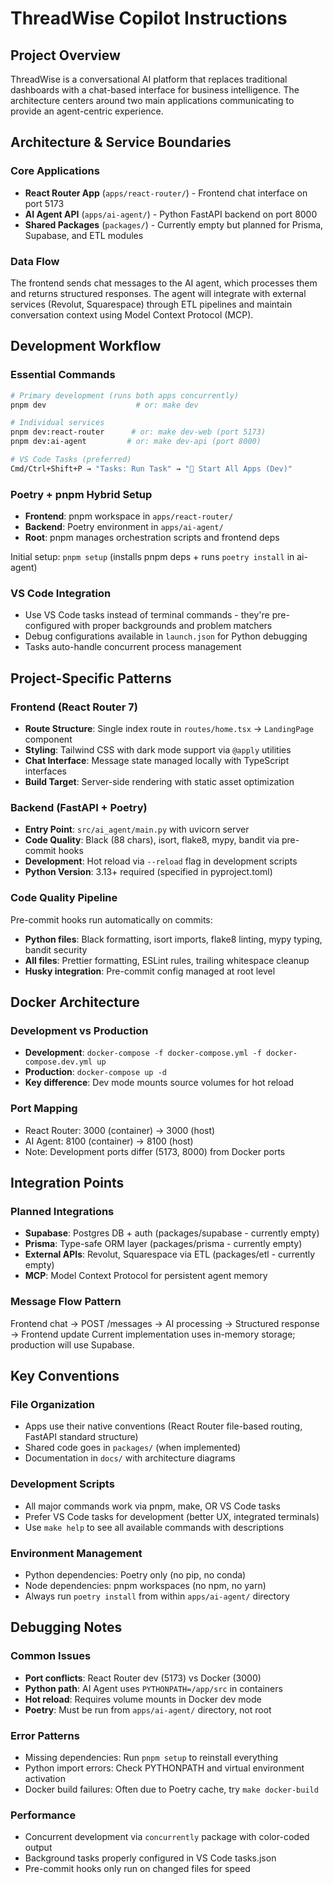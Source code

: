 # ThreadWise Copilot Instructions

## Project Overview

ThreadWise is a conversational AI platform that replaces traditional dashboards with a chat-based interface for business intelligence. The architecture centers around two main applications communicating to provide an agent-centric experience.

## Architecture & Service Boundaries

### Core Applications

- **React Router App** (`apps/react-router/`) - Frontend chat interface on port 5173
- **AI Agent API** (`apps/ai-agent/`) - Python FastAPI backend on port 8000
- **Shared Packages** (`packages/`) - Currently empty but planned for Prisma, Supabase, and ETL modules

### Data Flow

The frontend sends chat messages to the AI agent, which processes them and returns structured responses. The agent will integrate with external services (Revolut, Squarespace) through ETL pipelines and maintain conversation context using Model Context Protocol (MCP).

## Development Workflow

### Essential Commands

```bash
# Primary development (runs both apps concurrently)
pnpm dev                    # or: make dev

# Individual services
pnpm dev:react-router      # or: make dev-web (port 5173)
pnpm dev:ai-agent         # or: make dev-api (port 8000)

# VS Code Tasks (preferred)
Cmd/Ctrl+Shift+P → "Tasks: Run Task" → "🚀 Start All Apps (Dev)"
```

### Poetry + pnpm Hybrid Setup

- **Frontend**: pnpm workspace in `apps/react-router/`
- **Backend**: Poetry environment in `apps/ai-agent/`
- **Root**: pnpm manages orchestration scripts and frontend deps

Initial setup: `pnpm setup` (installs pnpm deps + runs `poetry install` in ai-agent)

### VS Code Integration

- Use VS Code tasks instead of terminal commands - they're pre-configured with proper backgrounds and problem matchers
- Debug configurations available in `launch.json` for Python debugging
- Tasks auto-handle concurrent process management

## Project-Specific Patterns

### Frontend (React Router 7)

- **Route Structure**: Single index route in `routes/home.tsx` → `LandingPage` component
- **Styling**: Tailwind CSS with dark mode support via `@apply` utilities
- **Chat Interface**: Message state managed locally with TypeScript interfaces
- **Build Target**: Server-side rendering with static asset optimization

### Backend (FastAPI + Poetry)

- **Entry Point**: `src/ai_agent/main.py` with uvicorn server
- **Code Quality**: Black (88 chars), isort, flake8, mypy, bandit via pre-commit hooks
- **Development**: Hot reload via `--reload` flag in development scripts
- **Python Version**: 3.13+ required (specified in pyproject.toml)

### Code Quality Pipeline

Pre-commit hooks run automatically on commits:

- **Python files**: Black formatting, isort imports, flake8 linting, mypy typing, bandit security
- **All files**: Prettier formatting, ESLint rules, trailing whitespace cleanup
- **Husky integration**: Pre-commit config managed at root level

## Docker Architecture

### Development vs Production

- **Development**: `docker-compose -f docker-compose.yml -f docker-compose.dev.yml up`
- **Production**: `docker-compose up -d`
- **Key difference**: Dev mode mounts source volumes for hot reload

### Port Mapping

- React Router: 3000 (container) → 3000 (host)
- AI Agent: 8100 (container) → 8100 (host)
- Note: Development ports differ (5173, 8000) from Docker ports

## Integration Points

### Planned Integrations

- **Supabase**: Postgres DB + auth (packages/supabase - currently empty)
- **Prisma**: Type-safe ORM layer (packages/prisma - currently empty)
- **External APIs**: Revolut, Squarespace via ETL (packages/etl - currently empty)
- **MCP**: Model Context Protocol for persistent agent memory

### Message Flow Pattern

Frontend chat → POST /messages → AI processing → Structured response → Frontend update
Current implementation uses in-memory storage; production will use Supabase.

## Key Conventions

### File Organization

- Apps use their native conventions (React Router file-based routing, FastAPI standard structure)
- Shared code goes in `packages/` (when implemented)
- Documentation in `docs/` with architecture diagrams

### Development Scripts

- All major commands work via pnpm, make, OR VS Code tasks
- Prefer VS Code tasks for development (better UX, integrated terminals)
- Use `make help` to see all available commands with descriptions

### Environment Management

- Python dependencies: Poetry only (no pip, no conda)
- Node dependencies: pnpm workspaces (no npm, no yarn)
- Always run `poetry install` from within `apps/ai-agent/` directory

## Debugging Notes

### Common Issues

- **Port conflicts**: React Router dev (5173) vs Docker (3000)
- **Python path**: AI Agent uses `PYTHONPATH=/app/src` in containers
- **Hot reload**: Requires volume mounts in Docker dev mode
- **Poetry**: Must be run from `apps/ai-agent/` directory, not root

### Error Patterns

- Missing dependencies: Run `pnpm setup` to reinstall everything
- Python import errors: Check PYTHONPATH and virtual environment activation
- Docker build failures: Often due to Poetry cache, try `make docker-build`

### Performance

- Concurrent development via `concurrently` package with color-coded output
- Background tasks properly configured in VS Code tasks.json
- Pre-commit hooks only run on changed files for speed
